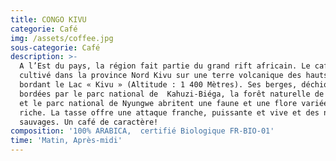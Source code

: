 ```yaml
---
title: CONGO KIVU
categorie: Café
img: /assets/coffee.jpg
sous-categorie: Café
description: >-
  A l’Est du pays, la région fait partie du grand rift africain. Le café est
  cultivé dans la province Nord Kivu sur une terre volcanique des hauts plateaux
  bordant le Lac « Kivu » (Altitude : 1 400 Mètres). Ses berges, déchiquetées et
  bordées par le parc national de  Kahuzi-Biéga, la forêt naturelle de Gishwati
  et le parc national de Nyungwe abritent une faune et une flore variée et
  riche. La tasse offre une attaque franche, puissante et vive et des notes
  sauvages. Un café de caractère!
composition: '100% ARABICA,  certifié Biologique FR-BIO-01'
time: 'Matin, Après-midi'
---
```



